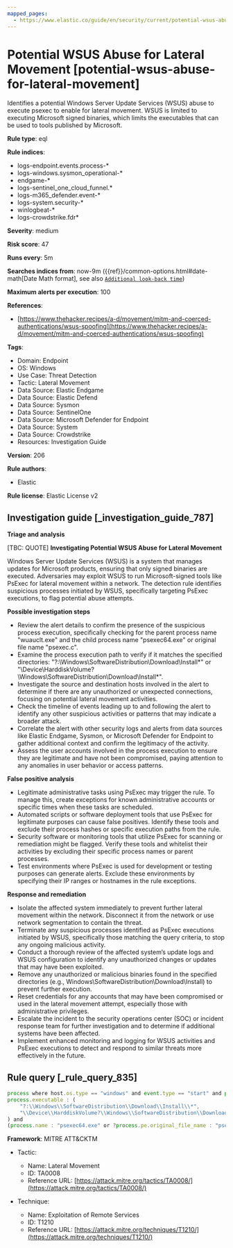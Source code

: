 ```yaml
---
mapped_pages:
  - https://www.elastic.co/guide/en/security/current/potential-wsus-abuse-for-lateral-movement.html
---
```


# Potential WSUS Abuse for Lateral Movement [potential-wsus-abuse-for-lateral-movement]

Identifies a potential Windows Server Update Services (WSUS) abuse to execute psexec to enable for lateral movement. WSUS is limited to executing Microsoft signed binaries, which limits the executables that can be used to tools published by Microsoft.

**Rule type**: eql

**Rule indices**:

* logs-endpoint.events.process-*
* logs-windows.sysmon_operational-*
* endgame-*
* logs-sentinel_one_cloud_funnel.*
* logs-m365_defender.event-*
* logs-system.security-*
* winlogbeat-*
* logs-crowdstrike.fdr*

**Severity**: medium

**Risk score**: 47

**Runs every**: 5m

**Searches indices from**: now-9m ({{ref}}/common-options.html#date-math[Date Math format], see also [`Additional look-back time`](docs-content://solutions/security/detect-and-alert/create-detection-rule.md#rule-schedule))

**Maximum alerts per execution**: 100

**References**:

* [https://www.thehacker.recipes/a-d/movement/mitm-and-coerced-authentications/wsus-spoofing](https://www.thehacker.recipes/a-d/movement/mitm-and-coerced-authentications/wsus-spoofing)

**Tags**:

* Domain: Endpoint
* OS: Windows
* Use Case: Threat Detection
* Tactic: Lateral Movement
* Data Source: Elastic Endgame
* Data Source: Elastic Defend
* Data Source: Sysmon
* Data Source: SentinelOne
* Data Source: Microsoft Defender for Endpoint
* Data Source: System
* Data Source: Crowdstrike
* Resources: Investigation Guide

**Version**: 206

**Rule authors**:

* Elastic

**Rule license**: Elastic License v2

## Investigation guide [_investigation_guide_787]

**Triage and analysis**

[TBC: QUOTE]
**Investigating Potential WSUS Abuse for Lateral Movement**

Windows Server Update Services (WSUS) is a system that manages updates for Microsoft products, ensuring that only signed binaries are executed. Adversaries may exploit WSUS to run Microsoft-signed tools like PsExec for lateral movement within a network. The detection rule identifies suspicious processes initiated by WSUS, specifically targeting PsExec executions, to flag potential abuse attempts.

**Possible investigation steps**

* Review the alert details to confirm the presence of the suspicious process execution, specifically checking for the parent process name "wuauclt.exe" and the child process name "psexec64.exe" or original file name "psexec.c".
* Examine the process execution path to verify if it matches the specified directories: "?:\Windows\SoftwareDistribution\Download\Install*" or "\Device\HarddiskVolume?\Windows\SoftwareDistribution\Download\Install\*".
* Investigate the source and destination hosts involved in the alert to determine if there are any unauthorized or unexpected connections, focusing on potential lateral movement activities.
* Check the timeline of events leading up to and following the alert to identify any other suspicious activities or patterns that may indicate a broader attack.
* Correlate the alert with other security logs and alerts from data sources like Elastic Endgame, Sysmon, or Microsoft Defender for Endpoint to gather additional context and confirm the legitimacy of the activity.
* Assess the user accounts involved in the process execution to ensure they are legitimate and have not been compromised, paying attention to any anomalies in user behavior or access patterns.

**False positive analysis**

* Legitimate administrative tasks using PsExec may trigger the rule. To manage this, create exceptions for known administrative accounts or specific times when these tasks are scheduled.
* Automated scripts or software deployment tools that use PsExec for legitimate purposes can cause false positives. Identify these tools and exclude their process hashes or specific execution paths from the rule.
* Security software or monitoring tools that utilize PsExec for scanning or remediation might be flagged. Verify these tools and whitelist their activities by excluding their specific process names or parent processes.
* Test environments where PsExec is used for development or testing purposes can generate alerts. Exclude these environments by specifying their IP ranges or hostnames in the rule exceptions.

**Response and remediation**

* Isolate the affected system immediately to prevent further lateral movement within the network. Disconnect it from the network or use network segmentation to contain the threat.
* Terminate any suspicious processes identified as PsExec executions initiated by WSUS, specifically those matching the query criteria, to stop any ongoing malicious activity.
* Conduct a thorough review of the affected system’s update logs and WSUS configuration to identify any unauthorized changes or updates that may have been exploited.
* Remove any unauthorized or malicious binaries found in the specified directories (e.g., Windows\SoftwareDistribution\Download\Install) to prevent further execution.
* Reset credentials for any accounts that may have been compromised or used in the lateral movement attempt, especially those with administrative privileges.
* Escalate the incident to the security operations center (SOC) or incident response team for further investigation and to determine if additional systems have been affected.
* Implement enhanced monitoring and logging for WSUS activities and PsExec executions to detect and respond to similar threats more effectively in the future.


## Rule query [_rule_query_835]

```js
process where host.os.type == "windows" and event.type == "start" and process.parent.name : "wuauclt.exe" and
process.executable : (
    "?:\\Windows\\SoftwareDistribution\\Download\\Install\\*",
    "\\Device\\HarddiskVolume?\\Windows\\SoftwareDistribution\\Download\\Install\\*"
) and
(process.name : "psexec64.exe" or ?process.pe.original_file_name : "psexec.c")
```

**Framework**: MITRE ATT&CKTM

* Tactic:

    * Name: Lateral Movement
    * ID: TA0008
    * Reference URL: [https://attack.mitre.org/tactics/TA0008/](https://attack.mitre.org/tactics/TA0008/)

* Technique:

    * Name: Exploitation of Remote Services
    * ID: T1210
    * Reference URL: [https://attack.mitre.org/techniques/T1210/](https://attack.mitre.org/techniques/T1210/)



